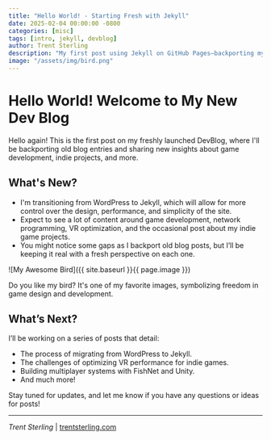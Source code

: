 ```yaml
---
title: "Hello World! - Starting Fresh with Jekyll"
date: 2025-02-04 00:00:00 -0800
categories: [misc]
tags: [intro, jekyll, devblog]
author: Trent Sterling
description: "My first post using Jekyll on GitHub Pages—backporting my old content and starting fresh with a new dev blog!"
image: "/assets/img/bird.png"
---
```


# Hello World! Welcome to My New Dev Blog

Hello again! This is the first post on my freshly launched DevBlog, where I'll be backporting old blog entries and sharing new insights about game development, indie projects, and more.

## What's New?

- I'm transitioning from WordPress to Jekyll, which will allow for more control over the design, performance, and simplicity of the site.
- Expect to see a lot of content around game development, network programming, VR optimization, and the occasional post about my indie game projects.
- You might notice some gaps as I backport old blog posts, but I’ll be keeping it real with a fresh perspective on each one.

![My Awesome Bird]({{ site.baseurl }}{{ page.image }})

Do you like my bird? It's one of my favorite images, symbolizing freedom in game design and development.

## What’s Next?

I’ll be working on a series of posts that detail:
- The process of migrating from WordPress to Jekyll.
- The challenges of optimizing VR performance for indie games.
- Building multiplayer systems with FishNet and Unity.
- And much more!

Stay tuned for updates, and let me know if you have any questions or ideas for posts!

---
_Trent Sterling_ | [trentsterling.com](https://trentsterling.com)

